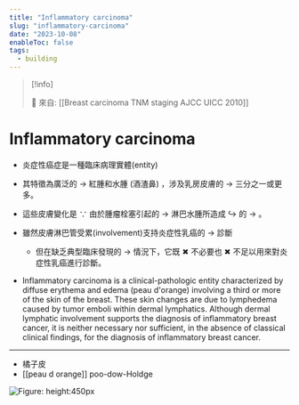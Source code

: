 ```yaml
---
title: "Inflammatory carcinoma"
slug: "inflammatory-carcinoma"
date: "2023-10-08"
enableToc: false
tags:
  - building
---
```


> [!info]
>
> 🌱 來自: [[Breast carcinoma TNM staging AJCC UICC 2010]]

# Inflammatory carcinoma

- 炎症性癌症是一種臨床病理實體(entity)
- 其特徵為廣泛的 → 紅腫和水腫 (酒渣鼻) ，涉及乳房皮膚的 → 三分之一或更多。
- 這些皮膚變化是 ∵ 由於腫瘤栓塞引起的 → 淋巴水腫所造成 ↪ 的 → 。
- 雖然皮膚淋巴管受累(involvement)支持炎症性乳癌的 → 診斷
  - 但在缺乏典型臨床發現的 → 情況下，它既 ✖ 不必要也 ✖ 不足以用來對炎症性乳癌進行診斷。

- Inflammatory carcinoma is a clinical-pathologic entity characterized by diffuse erythema and edema (peau d'orange) involving a third or more of the skin of the breast. These skin changes are due to lymphedema caused by tumor emboli within dermal lymphatics. Although dermal lymphatic involvement supports the diagnosis of inflammatory breast cancer, it is neither necessary nor sufficient, in the absence of classical clinical findings, for the diagnosis of inflammatory breast cancer.

---

- 橘子皮
- [[peau d orange]] poo-dow-Holdge

![Figure: height:450px](https://i.imgur.com/OjqVCT4.png)
